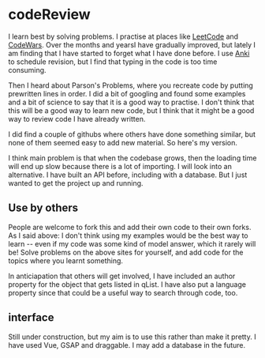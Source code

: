 # codeReview
I learn best by solving problems. I practise at places like [LeetCode](https://leetcode.com/samir70/) and [CodeWars](https://www.codewars.com/users/Samir70). Over the months and yearsI have gradually improved, but lately I am finding that I have started to forget what I have done before. I use [Anki](https://apps.ankiweb.net/) to schedule revision, but I find that typing in the code is too time consuming.

Then I heard about Parson's Problems, where you recreate code by putting prewritten lines in order. I did a bit of googling and found some examples and a bit of science to say that it is a good way to practise. I don't think that this will be a good way to learn new code, but I think that it might be a good way to review code I have already written.

I did find a couple of githubs where others have done something similar, but none of them seemed easy to add new material. So here's my version.

I think main problem is that when the codebase grows, then the loading time will end up slow because there is a lot of importing. I will look into an alternative. I have built an API before, including with a database. But I just wanted to get the project up and running.

## Use by others
People are welcome to fork this and add their own code to their own forks. As I said above: I don't think using my examples would be the best way to learn -- even if my code was some kind of model answer, which it rarely will be! Solve problems on the above sites for yourself, and add code for the topics where you learnt something.

In anticiapation that others will get involved, I have included an author property for the object that gets listed in qList. I have also put a language property since that could be a useful way to search through code, too. 

## interface
Still under construction, but my aim is to use this rather than make it pretty.
I have used Vue, GSAP and draggable. I may add a database in the future.
